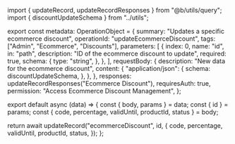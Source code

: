 import { updateRecord, updateRecordResponses } from "@b/utils/query";
import { discountUpdateSchema } from "../utils";

export const metadata: OperationObject = {
  summary: "Updates a specific ecommerce discount",
  operationId: "updateEcommerceDiscount",
  tags: ["Admin", "Ecommerce", "Discounts"],
  parameters: [
    {
      index: 0,
      name: "id",
      in: "path",
      description: "ID of the ecommerce discount to update",
      required: true,
      schema: {
        type: "string",
      },
    },
  ],
  requestBody: {
    description: "New data for the ecommerce discount",
    content: {
      "application/json": {
        schema: discountUpdateSchema,
      },
    },
  },
  responses: updateRecordResponses("Ecommerce Discount"),
  requiresAuth: true,
  permission: "Access Ecommerce Discount Management",
};

export default async (data) => {
  const { body, params } = data;
  const { id } = params;
  const { code, percentage, validUntil, productId, status } = body;

  return await updateRecord("ecommerceDiscount", id, {
    code,
    percentage,
    validUntil,
    productId,
    status,
  });
};
